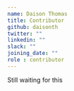 ```yaml
---
name: Daison Thomas
title: Contributor
github: daisonth
twitter: ""
linkedin: ""
slack: ""
joining_date: ""
role : contributor
---
```


Still waiting for this
